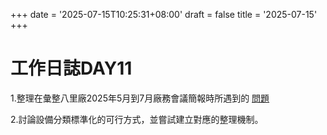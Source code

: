 +++
date = '2025-07-15T10:25:31+08:00'
draft = false
title = '2025-07-15'
+++

# 工作日誌DAY11

<!--more-->

1.整理在彙整八里廠2025年5月到7月廠務會議簡報時所遇到的
[問題](https://docs.google.com/presentation/d/1NbyRg8dpADm4y92wz-RLwc88KxbFbnL6eNVQUjF7GDY/edit?usp=sharing)

2.討論設備分類標準化的可行方式，並嘗試建立對應的整理機制。
